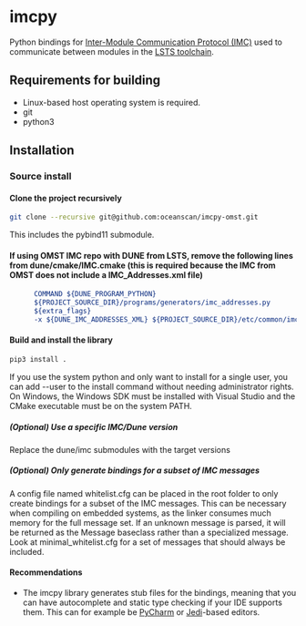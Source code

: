 # imcpy
Python bindings for [Inter-Module Communication Protocol (IMC)](https://lsts.fe.up.pt/toolchain/imc) used to communicate between modules in the [LSTS toolchain](https://lsts.fe.up.pt/).

## Requirements for building

- Linux-based host operating system is required.
- git
- python3

## Installation

### Source install

#### Clone the project recursively
```bash
git clone --recursive git@github.com:oceanscan/imcpy-omst.git
```
This includes the pybind11 submodule.

#### If using OMST IMC repo with DUNE from LSTS, remove the following lines from dune/cmake/IMC.cmake (this is required because the IMC from OMST does not include a IMC_Addresses.xml file)
```cmake
      COMMAND ${DUNE_PROGRAM_PYTHON}
      ${PROJECT_SOURCE_DIR}/programs/generators/imc_addresses.py
      ${extra_flags}
      -x ${DUNE_IMC_ADDRESSES_XML} ${PROJECT_SOURCE_DIR}/etc/common/imc-addresses.ini
```

#### Build and install the library

```bash
pip3 install .
```

If you use the system python and only want to install for a single user, you can add --user to the install command without needing administrator rights. On Windows, the Windows SDK must be installed with Visual Studio and the CMake executable must be on the system PATH.

##### (Optional) Use a specific IMC/Dune version
Replace the dune/imc submodules with the target versions

##### (Optional) Only generate bindings for a subset of IMC messages
A config file named whitelist.cfg can be placed in the root folder to
only create bindings for a subset of the IMC messages. This can be necessary when compiling on
embedded systems, as the linker consumes much memory for the full message set.
If an unknown message is parsed, it will be returned as the Message baseclass rather than a specialized message.
Look at minimal_whitelist.cfg for a set of messages that should always be included.

#### Recommendations
- The imcpy library generates stub files for the bindings, meaning that you can have autocomplete and static type checking if your IDE supports them. This can for example be [PyCharm](https://www.jetbrains.com/pycharm/) or [Jedi](https://github.com/davidhalter/jedi)-based editors.
